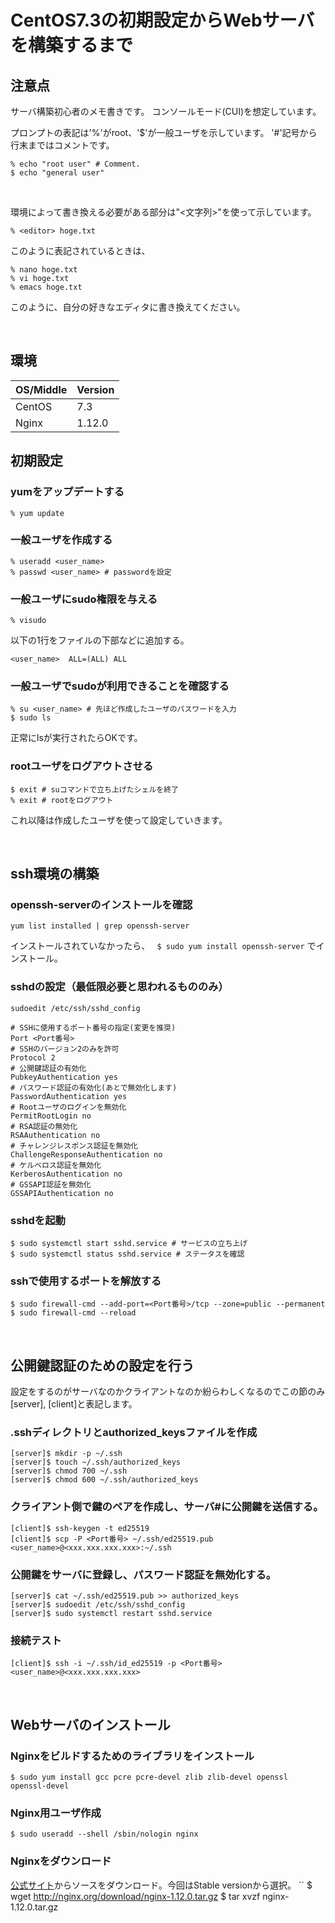 # CentOS7.3の初期設定からWebサーバを構築するまで

## 注意点

サーバ構築初心者のメモ書きです。
コンソールモード(CUI)を想定しています。

プロンプトの表記は'%'がroot、'$'が一般ユーザを示しています。
'#'記号から行末まではコメントです。

```
% echo "root user" # Comment.
$ echo "general user"
```

<br>

環境によって書き換える必要がある部分は"<文字列>"を使って示しています。

```
% <editor> hoge.txt
```
このように表記されているときは、
```
% nano hoge.txt
% vi hoge.txt
% emacs hoge.txt
```
このように、自分の好きなエディタに書き換えてください。

<br>

## 環境

| OS/Middle | Version |
|:----------|:--------|
| CentOS    | 7.3     |
| Nginx     | 1.12.0  |

## 初期設定

### yumをアップデートする

```
% yum update
```

### 一般ユーザを作成する

```
% useradd <user_name>
% passwd <user_name> # passwordを設定
```

### 一般ユーザにsudo権限を与える

```
% visudo
```

以下の1行をファイルの下部などに追加する。
```
<user_name>  ALL=(ALL) ALL
```

### 一般ユーザでsudoが利用できることを確認する
```
% su <user_name> # 先ほど作成したユーザのパスワードを入力
$ sudo ls
```
正常にlsが実行されたらOKです。

### rootユーザをログアウトさせる

```
$ exit # suコマンドで立ち上げたシェルを終了
% exit # rootをログアウト
```
これ以降は作成したユーザを使って設定していきます。

<br>

## ssh環境の構築

### openssh-serverのインストールを確認

```
yum list installed | grep openssh-server
```
インストールされていなかったら、
``` $ sudo yum install openssh-server```
でインストール。

### sshdの設定（最低限必要と思われるもののみ）
```sudoedit /etc/ssh/sshd_config```

```
# SSHに使用するポート番号の指定(変更を推奨)
Port <Port番号>
# SSHのバージョン2のみを許可
Protocol 2
# 公開鍵認証の有効化
PubkeyAuthentication yes
# パスワード認証の有効化(あとで無効化します)
PasswordAuthentication yes
# Rootユーザのログインを無効化
PermitRootLogin no
# RSA認証の無効化
RSAAuthentication no
# チャレンジレスポンス認証を無効化
ChallengeResponseAuthentication no
# ケルベロス認証を無効化
KerberosAuthentication no
# GSSAPI認証を無効化
GSSAPIAuthentication no
```

### sshdを起動
```
$ sudo systemctl start sshd.service # サービスの立ち上げ
$ sudo systemctl status sshd.service # ステータスを確認
```

### sshで使用するポートを解放する
```
$ sudo firewall-cmd --add-port=<Port番号>/tcp --zone=public --permanent
$ sudo firewall-cmd --reload
```

<br>

## 公開鍵認証のための設定を行う

設定をするのがサーバなのかクライアントなのか紛らわしくなるのでこの節のみ[server], [client]と表記します。

### .sshディレクトリとauthorized_keysファイルを作成
```
[server]$ mkdir -p ~/.ssh
[server]$ touch ~/.ssh/authorized_keys
[server]$ chmod 700 ~/.ssh
[server]$ chmod 600 ~/.ssh/authorized_keys
```

### クライアント側で鍵のペアを作成し、サーバ#に公開鍵を送信する。
```
[client]$ ssh-keygen -t ed25519
[client]$ scp -P <Port番号> ~/.ssh/ed25519.pub <user_name>@<xxx.xxx.xxx.xxx>:~/.ssh
```

### 公開鍵をサーバに登録し、パスワード認証を無効化する。
```
[server]$ cat ~/.ssh/ed25519.pub >> authorized_keys
[server]$ sudoedit /etc/ssh/sshd_config
[server]$ sudo systemctl restart sshd.service
```

### 接続テスト
```
[client]$ ssh -i ~/.ssh/id_ed25519 -p <Port番号> <user_name>@<xxx.xxx.xxx.xxx>
```

<br>

## Webサーバのインストール

### Nginxをビルドするためのライブラリをインストール
```
$ sudo yum install gcc pcre pcre-devel zlib zlib-devel openssl openssl-devel
```

### Nginx用ユーザ作成
```
$ sudo useradd --shell /sbin/nologin nginx
```

### Nginxをダウンロード
[公式サイト](http://nginx.org/en/download.html)からソースをダウンロード。今回はStable versionから選択。
``
$ wget http://nginx.org/download/nginx-1.12.0.tar.gz
$ tar xvzf nginx-1.12.0.tar.gz
```
